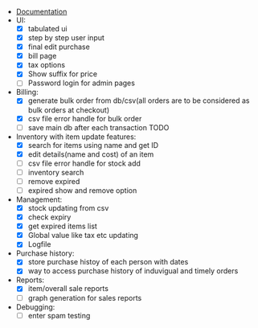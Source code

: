 * [Documentation]([[./README.md]])
* UI:
	- [x] tabulated ui
	- [x] step by step user input
	- [x] final edit purchase
	- [x] bill page
	- [x] tax options
	- [x] Show suffix for price
	- [ ] Password login for admin pages
* Billing:
	- [x] generate bulk order from db/csv(all orders are to be considered as bulk orders at checkout)
	- [x] csv file error handle for bulk order
	- [ ] save main db after each transaction TODO
* Inventory with item update features:
	- [x] search for items using name and get ID
	- [x] edit details(name and cost) of an item
	- [ ] csv file error handle for stock add
	- [ ] inventory search
	- [ ] remove expired
	- [ ] expired show and remove option
* Management:
	- [x] stock updating from csv
	- [x] check expiry
	- [x] get expired items list
	- [x] Global value like tax etc updating
	- [x] Logfile
* Purchase history:
	- [x] store purchase histoy of each person with dates
	- [x] way to access purchase history of induvigual and timely orders
* Reports:
	- [x] item/overall sale reports
	- [ ] graph generation for sales reports
* Debugging:
	- [ ] enter spam testing
